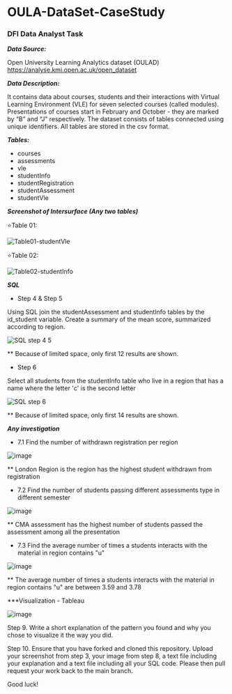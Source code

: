 # OULA-DataSet-CaseStudy
### DFI Data Analyst Task

***Data Source:***

Open University Learning Analytics dataset (OULAD)
https://analyse.kmi.open.ac.uk/open_dataset

***Data Description:***

It contains data about courses, students and their interactions with Virtual Learning Environment (VLE) for seven selected courses (called modules). Presentations of courses start in February and October - they are marked by “B” and “J” respectively. The dataset consists of tables connected using unique identifiers. All tables are stored in the csv format.

***Tables:***
- courses
- assessments
- vle
- studentInfo
- studentRegistration
- studentAssessment
- studentVle

***Screenshot of Intersurface (Any two tables)***

:star:Table 01:

![Table01-studentVle](https://user-images.githubusercontent.com/83144665/149256358-2ceeef46-aae7-4122-aa2b-d000e4c67516.png)

:star:Table 02:

![Table02-studentInfo](https://user-images.githubusercontent.com/83144665/149256386-5ac3decc-7874-4f31-99a4-89446447bb9d.png)

***SQL***

- Step 4 & Step 5

Using SQL join the studentAssessment and studentInfo tables by the id_student variable.
Create a summary of the mean score, summarized according to region.

![SQL step 4 5](https://user-images.githubusercontent.com/83144665/149257940-ef8479a1-1f55-445c-a362-f5b33da67277.png)

** Because of limited space, only first 12 results are shown. 

- Step 6

Select all students from the studentInfo table who live in a region that has a name where the letter 'c' is the second letter

![SQL step 6](https://user-images.githubusercontent.com/83144665/149258174-831422f8-3392-4a8f-b57b-a7f34f12c4be.png)

** Because of limited space, only first 14 results are shown. 

***Any investigation***

- 7.1 Find the number of withdrawn registration per region

![image](https://user-images.githubusercontent.com/83144665/149400534-d72725b5-eb7a-4888-9ba1-cf31b6ce1b44.png)

** London Region is the region has the highest student withdrawn from registration


- 7.2 Find the number of students passing different assessments type in different semester

![image](https://user-images.githubusercontent.com/83144665/149400895-8f10949d-f5a5-41f2-91b0-d20bb4bd738f.png)

** CMA assessment has the highest number of students passed the assessment among all the presentation


- 7.3 Find the average number of times a students interacts with the material in region contains "u"

![image](https://user-images.githubusercontent.com/83144665/149401239-72b1adce-3f15-4056-9820-8596b10e3d5e.png)

** The average number of times a students interacts with the material in region contains "u" are between 3.59 and 3.78


***Visualization - Tableau

![image](https://user-images.githubusercontent.com/83144665/149407182-aebe4b1a-e191-4357-8522-2366ce4e78f4.png)

Step 9.
Write a short explanation of the pattern you found and why you chose to visualize it the way you did.

Step 10.
Ensure that you have forked and cloned this repository. Upload your screenshot from step 3, your image from step 8, a text file including your explanation and a text file including all your SQL code. Please then pull request your work back to the main branch.

Good luck!
